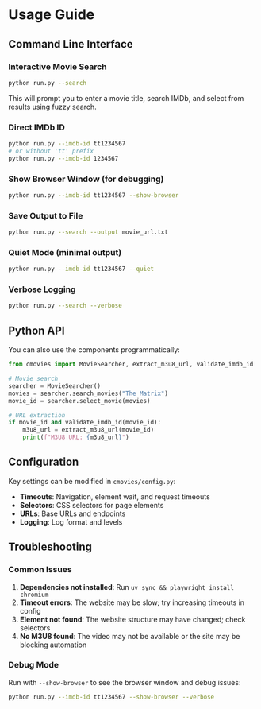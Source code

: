 # Usage Guide

## Command Line Interface

### Interactive Movie Search
```bash
python run.py --search
```
This will prompt you to enter a movie title, search IMDb, and select from results using fuzzy search.

### Direct IMDb ID
```bash
python run.py --imdb-id tt1234567
# or without 'tt' prefix
python run.py --imdb-id 1234567
```

### Show Browser Window (for debugging)
```bash
python run.py --imdb-id tt1234567 --show-browser
```

### Save Output to File
```bash
python run.py --search --output movie_url.txt
```

### Quiet Mode (minimal output)
```bash
python run.py --imdb-id tt1234567 --quiet
```

### Verbose Logging
```bash
python run.py --search --verbose
```

## Python API

You can also use the components programmatically:

```python
from cmovies import MovieSearcher, extract_m3u8_url, validate_imdb_id

# Movie search
searcher = MovieSearcher()
movies = searcher.search_movies("The Matrix")
movie_id = searcher.select_movie(movies)

# URL extraction
if movie_id and validate_imdb_id(movie_id):
    m3u8_url = extract_m3u8_url(movie_id)
    print(f"M3U8 URL: {m3u8_url}")
```

## Configuration

Key settings can be modified in `cmovies/config.py`:

- **Timeouts**: Navigation, element wait, and request timeouts
- **Selectors**: CSS selectors for page elements
- **URLs**: Base URLs and endpoints
- **Logging**: Log format and levels

## Troubleshooting

### Common Issues

1. **Dependencies not installed**: Run `uv sync && playwright install chromium`
2. **Timeout errors**: The website may be slow; try increasing timeouts in config
3. **Element not found**: The website structure may have changed; check selectors
4. **No M3U8 found**: The video may not be available or the site may be blocking automation

### Debug Mode

Run with `--show-browser` to see the browser window and debug issues:
```bash
python run.py --imdb-id tt1234567 --show-browser --verbose
```
